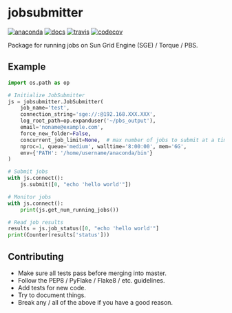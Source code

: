 # jobsubmitter

[![anaconda](https://anaconda.org/kimlab/jobsubmitter/badges/version.svg?style=flat-square)](https://anaconda.org/kimlab/jobsubmitter)
[![docs](https://img.shields.io/badge/docs-latest-blue.svg?style=flat-square&?version=latest)](http://kimlaborg.github.io/jobsubmitter)
[![travis](https://img.shields.io/travis/kimlaborg/jobsubmitter.svg?style=flat-square)](https://travis-ci.org/kimlaborg/jobsubmitter)
[![codecov](https://img.shields.io/codecov/c/github/kimlaborg/jobsubmitter.svg?style=flat-square)](https://codecov.io/gh/kimlaborg/jobsubmitter)

Package for running jobs on Sun Grid Engine (SGE) / Torque / PBS.


## Example

```python
import os.path as op

# Initialize JobSubmitter
js = jobsubmitter.JobSubmitter(
    job_name='test',
    connection_string='sge://:@192.168.XXX.XXX',
    log_root_path=op.expanduser('~/pbs_output'),
    email='noname@example.com',
    force_new_folder=False,
    concurrent_job_limit=None,  # max number of jobs to submit at a time
    nproc=1, queue='medium', walltime='8:00:00', mem='6G',
    env={'PATH': '/home/username/anaconda/bin'}
)

# Submit jobs
with js.connect():
    js.submit([0, "echo 'hello world'"])

# Monitor jobs
with js.connect():
    print(js.get_num_running_jobs())

# Read job results
results = js.job_status([0, "echo 'hello world'"]
print(Counter(results['status']))
```



## Contributing

- Make sure all tests pass before merging into master.
- Follow the PEP8 / PyFlake / Flake8 / etc. guidelines.
- Add tests for new code.
- Try to document things.
- Break any / all of the above if you have a good reason.
